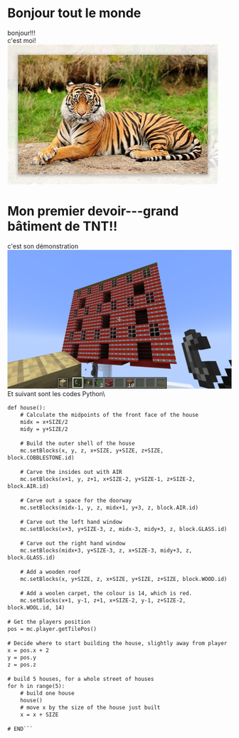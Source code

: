 # Bonjour tout le monde
bonjour!!!\
c'est moi!\
![rararara](https://github.com/ophwsjtu18/ohw22s/blob/main/OIP-C.jpg)

# Mon premier devoir---grand bâtiment de TNT!!
c'est son démonstration\
![](https://github.com/ophwsjtu18/ohw22s/blob/main/yh/images/2022-03-23_21.30.46.png)
Et suivant sont les codes Python\
```# define a new function, that builds a house 3*3
def house():
    # Calculate the midpoints of the front face of the house  
    midx = x+SIZE/2
    midy = y+SIZE/2

    # Build the outer shell of the house
    mc.setBlocks(x, y, z, x+SIZE, y+SIZE, z+SIZE, block.COBBLESTONE.id)
    
    # Carve the insides out with AIR      
    mc.setBlocks(x+1, y, z+1, x+SIZE-2, y+SIZE-1, z+SIZE-2, block.AIR.id)

    # Carve out a space for the doorway
    mc.setBlocks(midx-1, y, z, midx+1, y+3, z, block.AIR.id)

    # Carve out the left hand window
    mc.setBlocks(x+3, y+SIZE-3, z, midx-3, midy+3, z, block.GLASS.id)
    
    # Carve out the right hand window     
    mc.setBlocks(midx+3, y+SIZE-3, z, x+SIZE-3, midy+3, z, block.GLASS.id)

    # Add a wooden roof 
    mc.setBlocks(x, y+SIZE, z, x+SIZE, y+SIZE, z+SIZE, block.WOOD.id)
    
    # Add a woolen carpet, the colour is 14, which is red.
    mc.setBlocks(x+1, y-1, z+1, x+SIZE-2, y-1, z+SIZE-2, block.WOOL.id, 14)
  
# Get the players position    
pos = mc.player.getTilePos()

# Decide where to start building the house, slightly away from player
x = pos.x + 2
y = pos.y
z = pos.z
  
# build 5 houses, for a whole street of houses
for h in range(5):
    # build one house
    house()
    # move x by the size of the house just built
    x = x + SIZE
    
# END```
